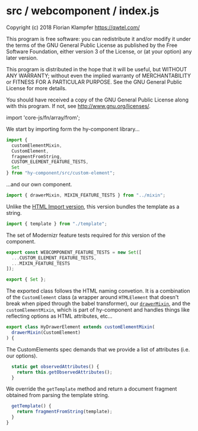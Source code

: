 # src / webcomponent / index.js
Copyright (c) 2018 Florian Klampfer <https://qwtel.com/>

This program is free software: you can redistribute it and/or modify
it under the terms of the GNU General Public License as published by
the Free Software Foundation, either version 3 of the License, or
(at your option) any later version.

This program is distributed in the hope that it will be useful,
but WITHOUT ANY WARRANTY; without even the implied warranty of
MERCHANTABILITY or FITNESS FOR A PARTICULAR PURPOSE.  See the
GNU General Public License for more details.

You should have received a copy of the GNU General Public License
along with this program.  If not, see <http://www.gnu.org/licenses/>.

import 'core-js/fn/array/from';

We start by importing form the hy-component library...


```js
import {
  customElementMixin,
  CustomElement,
  fragmentFromString,
  CUSTOM_ELEMENT_FEATURE_TESTS,
  Set
} from "hy-component/src/custom-element";
```

...and our own component.


```js
import { drawerMixin, MIXIN_FEATURE_TESTS } from "../mixin";
```

Unlike the [HTML Import version](./html-import.md), this version bundles the template
as a string.


```js
import { template } from "./template";
```

The set of Modernizr feature tests required for *this* version of the component.


```js
export const WEBCOMPONENT_FEATURE_TESTS = new Set([
  ...CUSTOM_ELEMENT_FEATURE_TESTS,
  ...MIXIN_FEATURE_TESTS
]);

export { Set };
```

The exported class follows the HTML naming convetion.
It is a combination of the `CustomElement` class (a wrapper around `HTMLElement` that
doesn't break when piped through the babel transformer),
our [`drawerMixin`](../mixin/index.md),
and the `customElementMixin`, which is part of hy-component and handles things like
reflecting options as HTML attributes, etc...


```js
export class HyDrawerElement extends customElementMixin(
  drawerMixin(CustomElement)
) {
```

The CustomElements spec demands that we provide a list of attributes (i.e. our options).


```js
  static get observedAttributes() {
    return this.getObservedAttributes();
  }
```

We override the `getTemplate` method and return a document fragment
obtained from parsing the template string.


```js
  getTemplate() {
    return fragmentFromString(template);
  }
}
```



